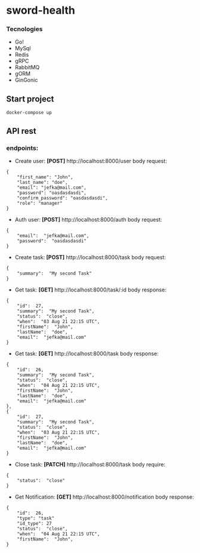 
# sword-health
### Tecnologies 
- Go!
- MySql
- Redis
- gRPC
- RabbitMQ
- gORM
- GinGonic


## Start project
```
docker-compose up
```
## API rest

### endpoints:

* Create user:
**[POST]** http://localhost:8000/user
body request:

```
{ 
	"first_name": "John", 
	"last_name": "doe", 
	"email": "jefka@mail.com", 
	"password": "oasdasdasdi", 
	"confirm_password": "oasdasdasdi", 
	"role": "manager" 
}
```
* Auth user:
**[POST]** http://localhost:8000/auth
body request:

```
{
	"email":  "jefka@mail.com",
	"password":  "oasdasdasdi"
}
```
* Create task:
**[POST]** http://localhost:8000/task
body request:

```
{
	"summary":  "My second Task"
}
```

* Get task:
**[GET]** http://localhost:8000/task/:id
body response:

```
{
	"id":  27,
	"summary":  "My second Task",
	"status":  "close",
	"when":  "03 Aug 21 22:15 UTC",
	"firstName":  "John",
	"lastName":  "doe",
	"email":  "jefka@mail.com"
}
```

* Get task:
**[GET]** http://localhost:8000/task
body response:

```
{
	"id":  26,
	"summary":  "My second Task",
	"status":  "close",
	"when":  "04 Aug 21 22:15 UTC",
	"firstName":  "John",
	"lastName":  "doe",
	"email":  "jefka@mail.com"
},
{
	"id":  27,
	"summary":  "My second Task",
	"status":  "close",
	"when":  "03 Aug 21 22:15 UTC",
	"firstName":  "John",
	"lastName":  "doe",
	"email":  "jefka@mail.com"
}
```

* Close task:
**[PATCH]** http://localhost:8000/task
body require:

```
{
	"status":  "close"
}
```

* Get Notification:
**[GET]** http://localhost:8000/notification
body response:

```
{
	"id":  26,
	"type": "task"
	"id_type": 27
	"status":  "close",
	"when":  "04 Aug 21 22:15 UTC",
	"firstName":  "John",
}
```
